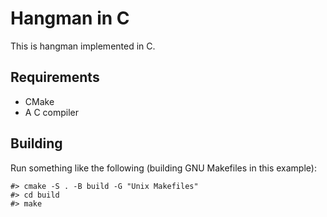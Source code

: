 Hangman in C
============
This is hangman implemented in C.

Requirements
------------
- CMake
- A C compiler

Building
--------
Run something like the following (building GNU Makefiles in this example):
```
#> cmake -S . -B build -G "Unix Makefiles"
#> cd build
#> make
```